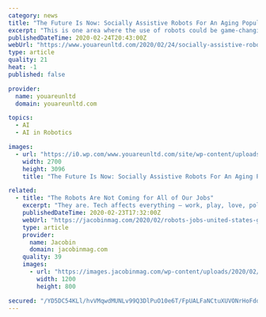 ```yaml
---
category: news
title: "The Future Is Now: Socially Assistive Robots For An Aging Population Are Here, Courtesy of Dr. Goldie Nejat"
excerpt: "This is one area where the use of robots could be game-changing. Add to this the breakneck speed of technology, as well as the emergence of artificial intelligence, and it is a perfect storm for machines that can communicate with, respond to and support people as they age. “The acceleration in technology is fantastic for us because sensors ..."
publishedDateTime: 2020-02-24T20:43:00Z
webUrl: "https://www.youareunltd.com/2020/02/24/socially-assistive-robots-for-an-aging-population/"
type: article
quality: 21
heat: -1
published: false

provider:
  name: youareunltd
  domain: youareunltd.com

topics:
  - AI
  - AI in Robotics

images:
  - url: "https://i0.wp.com/www.youareunltd.com/site/wp-content/uploads/2018/08/goldie-casper.jpg?fit=2700%2C3096&ssl=1"
    width: 2700
    height: 3096
    title: "The Future Is Now: Socially Assistive Robots For An Aging Population Are Here, Courtesy of Dr. Goldie Nejat"

related:
  - title: "The Robots Are Not Coming for All of Our Jobs"
    excerpt: "They are. Tech affects everything — work, play, love, politics, art, all of it. But the maximalist version, where robots, equipped with artificial intelligence, are going to replace human workers, is way overdone. No doubt they will replace some. But not all. Back in 1987, ancient history in tech time, the economist Robert Solow observed ..."
    publishedDateTime: 2020-02-23T17:32:00Z
    webUrl: "https://jacobinmag.com/2020/02/robots-jobs-united-states-gdp-wages-productivity-growth-economy/"
    type: article
    provider:
      name: Jacobin
      domain: jacobinmag.com
    quality: 39
    images:
      - url: "https://images.jacobinmag.com/wp-content/uploads/2020/02/23103432/GettyImages-1204206719.jpg"
        width: 1200
        height: 800

secured: "/YD5DC54KLl/hvVMqwdMUNLv99Q3DlPuO10e6T/FpUALFaNCtuXUVONrHoFdd4TM7IZeJKfa2EjvVvL1TmYEYVfLRKtTlHE8EBUIdlX4HvZcSETWYLFPVHJpGsy3EYuEJXmIzP1OEzrObbwjs5zsYW3FtgeyrDswfzDMQT7+oSSg4nZi+D0I+ewmnVRLakKTe98O+hEdEiWBLdNx/Nanuj2s57QsIJ1/8f4lXRKjfTNzmEF732MdN05fLp1/oWQ3/F7w3VZ7puRHuL9uRjwdVccwocS/BWU0Sq6mx5cSEKZK2fTznhlYPJSCCbB9FaLK;H8s30bvbiM0qd1/Cq48U5A=="
---
```


